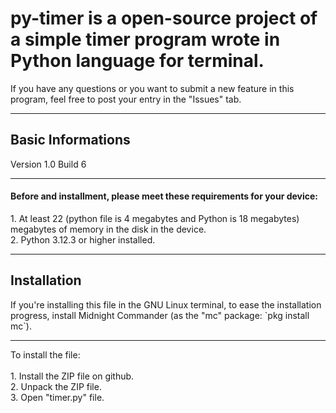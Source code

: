 # py-timer is a open-source project of a simple timer program wrote in Python language for terminal.
If you have any questions or you want to submit a new feature in this program, feel free to post your entry in the "Issues" tab.
<hr>
<h2>Basic Informations</h2>
Version 1.0
Build 6
<hr>
<h4>Before and installment, please meet these requirements for your device:</h4>
1. At least 22 (python file is 4 megabytes and Python is 18 megabytes) megabytes of memory in the disk in the device.
<br>
2. Python 3.12.3 or higher installed.
<hr>
<h2>Installation</h2>
If you're installing this file in the GNU Linux terminal, to ease the installation progress, install Midnight Commander (as the "mc" package: `pkg install mc`).
<hr>
To install the file:
<br>
<br>
1. Install the ZIP file on github.
<br>
2. Unpack the ZIP file.
<br>
3. Open "timer.py" file.
